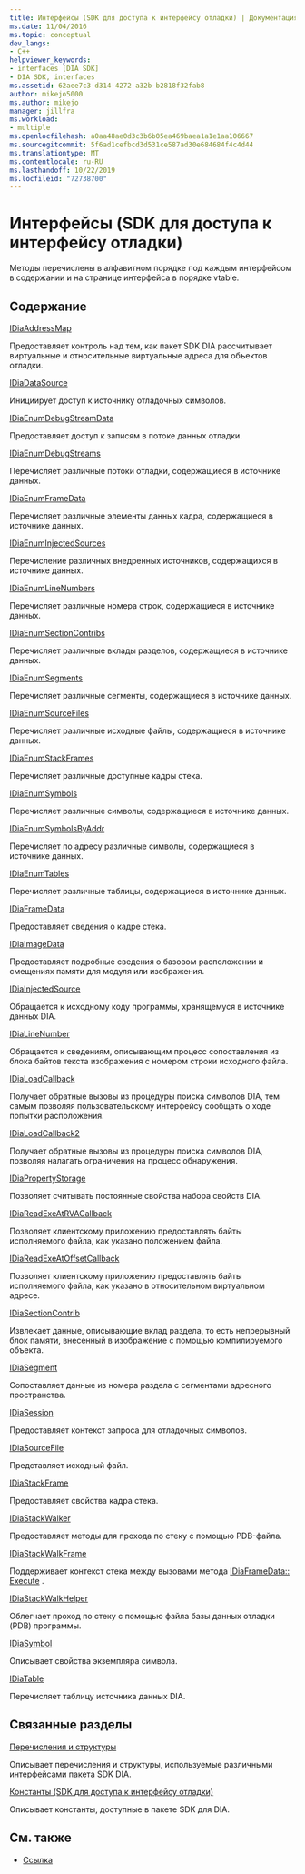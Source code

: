```yaml
---
title: Интерфейсы (SDK для доступа к интерфейсу отладки) | Документация Майкрософт
ms.date: 11/04/2016
ms.topic: conceptual
dev_langs:
- C++
helpviewer_keywords:
- interfaces [DIA SDK]
- DIA SDK, interfaces
ms.assetid: 62aee7c3-d314-4272-a32b-b2818f32fab8
author: mikejo5000
ms.author: mikejo
manager: jillfra
ms.workload:
- multiple
ms.openlocfilehash: a0aa48ae0d3c3b6b05ea469baea1a1e1aa106667
ms.sourcegitcommit: 5f6ad1cefbcd3d531ce587ad30e684684f4c4d44
ms.translationtype: MT
ms.contentlocale: ru-RU
ms.lasthandoff: 10/22/2019
ms.locfileid: "72738700"
---
```

# <a name="interfaces-debug-interface-access-sdk"></a>Интерфейсы (SDK для доступа к интерфейсу отладки)
Методы перечислены в алфавитном порядке под каждым интерфейсом в содержании и на странице интерфейса в порядке vtable.

## <a name="in-this-section"></a>Содержание

[IDiaAddressMap](../../debugger/debug-interface-access/idiaaddressmap.md)

Предоставляет контроль над тем, как пакет SDK DIA рассчитывает виртуальные и относительные виртуальные адреса для объектов отладки.

[IDiaDataSource](../../debugger/debug-interface-access/idiadatasource.md)

Инициирует доступ к источнику отладочных символов.

[IDiaEnumDebugStreamData](../../debugger/debug-interface-access/idiaenumdebugstreamdata.md)

Предоставляет доступ к записям в потоке данных отладки.

[IDiaEnumDebugStreams](../../debugger/debug-interface-access/idiaenumdebugstreams.md)

Перечисляет различные потоки отладки, содержащиеся в источнике данных.

[IDiaEnumFrameData](../../debugger/debug-interface-access/idiaenumframedata.md)

Перечисляет различные элементы данных кадра, содержащиеся в источнике данных.

[IDiaEnumInjectedSources](../../debugger/debug-interface-access/idiaenuminjectedsources.md)

Перечисление различных внедренных источников, содержащихся в источнике данных.

[IDiaEnumLineNumbers](../../debugger/debug-interface-access/idiaenumlinenumbers.md)

Перечисляет различные номера строк, содержащиеся в источнике данных.

[IDiaEnumSectionContribs](../../debugger/debug-interface-access/idiaenumsectioncontribs.md)

Перечисляет различные вклады разделов, содержащиеся в источнике данных.

[IDiaEnumSegments](../../debugger/debug-interface-access/idiaenumsegments.md)

Перечисляет различные сегменты, содержащиеся в источнике данных.

[IDiaEnumSourceFiles](../../debugger/debug-interface-access/idiaenumsourcefiles.md)

Перечисляет различные исходные файлы, содержащиеся в источнике данных.

[IDiaEnumStackFrames](../../debugger/debug-interface-access/idiaenumstackframes.md)

Перечисляет различные доступные кадры стека.

[IDiaEnumSymbols](../../debugger/debug-interface-access/idiaenumsymbols.md)

Перечисляет различные символы, содержащиеся в источнике данных.

[IDiaEnumSymbolsByAddr](../../debugger/debug-interface-access/idiaenumsymbolsbyaddr.md)

Перечисляет по адресу различные символы, содержащиеся в источнике данных.

[IDiaEnumTables](../../debugger/debug-interface-access/idiaenumtables.md)

Перечисляет различные таблицы, содержащиеся в источнике данных.

[IDiaFrameData](../../debugger/debug-interface-access/idiaframedata.md)

Предоставляет сведения о кадре стека.

[IDiaImageData](../../debugger/debug-interface-access/idiaimagedata.md)

Предоставляет подробные сведения о базовом расположении и смещениях памяти для модуля или изображения.

[IDiaInjectedSource](../../debugger/debug-interface-access/idiainjectedsource.md)

Обращается к исходному коду программы, хранящемуся в источнике данных DIA.

[IDiaLineNumber](../../debugger/debug-interface-access/idialinenumber.md)

Обращается к сведениям, описывающим процесс сопоставления из блока байтов текста изображения с номером строки исходного файла.

[IDiaLoadCallback](../../debugger/debug-interface-access/idialoadcallback.md)

Получает обратные вызовы из процедуры поиска символов DIA, тем самым позволяя пользовательскому интерфейсу сообщать о ходе попытки расположения.

[IDiaLoadCallback2](../../debugger/debug-interface-access/idialoadcallback2.md)

Получает обратные вызовы из процедуры поиска символов DIA, позволяя налагать ограничения на процесс обнаружения.

[IDiaPropertyStorage](../../debugger/debug-interface-access/idiapropertystorage.md)

Позволяет считывать постоянные свойства набора свойств DIA.

[IDiaReadExeAtRVACallback](../../debugger/debug-interface-access/idiareadexeatrvacallback.md)

Позволяет клиентскому приложению предоставлять байты исполняемого файла, как указано положением файла.

[IDiaReadExeAtOffsetCallback](../../debugger/debug-interface-access/idiareadexeatoffsetcallback.md)

Позволяет клиентскому приложению предоставлять байты исполняемого файла, как указано в относительном виртуальном адресе.

[IDiaSectionContrib](../../debugger/debug-interface-access/idiasectioncontrib.md)

Извлекает данные, описывающие вклад раздела, то есть непрерывный блок памяти, внесенный в изображение с помощью компилируемого объекта.

[IDiaSegment](../../debugger/debug-interface-access/idiasegment.md)

Сопоставляет данные из номера раздела с сегментами адресного пространства.

[IDiaSession](../../debugger/debug-interface-access/idiasession.md)

Предоставляет контекст запроса для отладочных символов.

[IDiaSourceFile](../../debugger/debug-interface-access/idiasourcefile.md)

Представляет исходный файл.

[IDiaStackFrame](../../debugger/debug-interface-access/idiastackframe.md)

Предоставляет свойства кадра стека.

[IDiaStackWalker](../../debugger/debug-interface-access/idiastackwalker.md)

Предоставляет методы для прохода по стеку с помощью PDB-файла.

[IDiaStackWalkFrame](../../debugger/debug-interface-access/idiastackwalkframe.md)

Поддерживает контекст стека между вызовами метода [IDiaFrameData:: Execute](../../debugger/debug-interface-access/idiaframedata-execute.md) .

[IDiaStackWalkHelper](../../debugger/debug-interface-access/idiastackwalkhelper.md)

Облегчает проход по стеку с помощью файла базы данных отладки (PDB) программы.

[IDiaSymbol](../../debugger/debug-interface-access/idiasymbol.md)

Описывает свойства экземпляра символа.

[IDiaTable](../../debugger/debug-interface-access/idiatable.md)

Перечисляет таблицу источника данных DIA.

## <a name="related-sections"></a>Связанные разделы
[Перечисления и структуры](../../debugger/debug-interface-access/enumerations-and-structures.md)

Описывает перечисления и структуры, используемые различными интерфейсами пакета SDK DIA.

[Константы (SDK для доступа к интерфейсу отладки)](../../debugger/debug-interface-access/constants-debug-interface-access-sdk.md)

Описывает константы, доступные в пакете SDK для DIA.

## <a name="see-also"></a>См. также

- [Ссылка](../../debugger/debug-interface-access/debug-interface-access-sdk-reference.md)